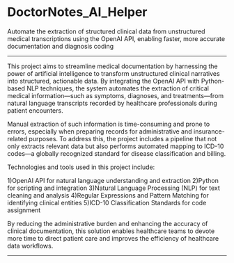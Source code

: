 # DoctorNotes_AI_Helper
Automate the extraction of structured clinical data from unstructured medical transcriptions using the OpenAI API, enabling faster, more accurate documentation and diagnosis coding
__________________________________
This project aims to streamline medical documentation by harnessing the power of artificial intelligence to transform unstructured clinical narratives into structured, actionable data. By integrating the OpenAI API with Python-based NLP techniques, the system automates the extraction of critical medical information—such as symptoms, diagnoses, and treatments—from natural language transcripts recorded by healthcare professionals during patient encounters.

Manual extraction of such information is time-consuming and prone to errors, especially when preparing records for administrative and insurance-related purposes. To address this, the project includes a pipeline that not only extracts relevant data but also performs automated mapping to ICD-10 codes—a globally recognized standard for disease classification and billing.

Technologies and tools used in this project include:

1)OpenAI API for natural language understanding and extraction
2)Python for scripting and integration
3)Natural Language Processing (NLP) for text cleaning and analysis
4)Regular Expressions and Pattern Matching for identifying clinical entities
5)ICD-10 Classification Standards for code assignment

By reducing the administrative burden and enhancing the accuracy of clinical documentation, this solution enables healthcare teams to devote more time to direct patient care and improves the efficiency of healthcare data workflows.
___________________________________
